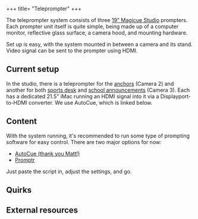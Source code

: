 +++
title= "Teleprompter"
+++

The teleprompter system consists of three [19" Magicue Studio](#) prompters. Each prompter unit itself is quite simple, being made up of a computer monitor, reflective glass surface, a camera hood, and mounting hardware.

Set up is easy, with the system mounted in between a camera and its stand. Video signal can be sent to the prompter using HDMI.

## Current setup

In the studio, there is a teleprompter for the [anchors](/content/anchors) (Camera 2) and another for both [sports desk](/content/sports) and [school announcements](/content/announcements) (Camera 3). Each has a dedicated 21.5" iMac running an HDMI signal into it via a Displayport-to-HDMI converter. We use AutoCue, which is linked below.

## Content

With the system running, it's recommended to run some type of prompting software for easy control. There are two major options for now:

* [AutoCue (thank you Matt!)](https://cue.f5.maatt.fr)
* [Promptr](https://promptr.co)

Just paste the script in, adjust the settings, and go.

## Quirks

## External resources